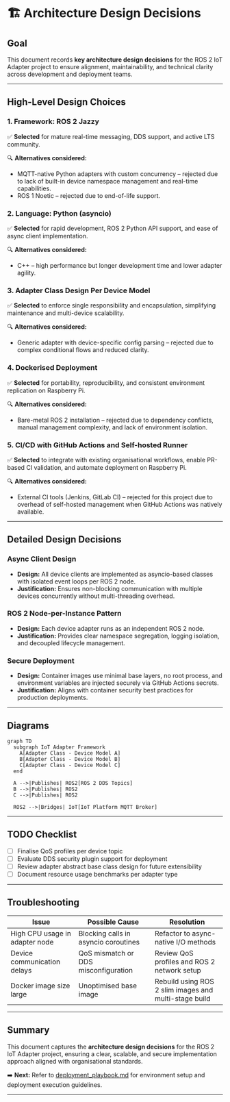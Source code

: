 # 🏗️ Architecture Design Decisions

## Goal

This document records **key architecture design decisions** for the ROS 2 IoT Adapter project to ensure alignment, maintainability, and technical clarity across development and deployment teams.

---

## High-Level Design Choices

### 1. **Framework: ROS 2 Jazzy**

✅ **Selected** for mature real-time messaging, DDS support, and active LTS community.

🔍 **Alternatives considered:**

* MQTT-native Python adapters with custom concurrency – rejected due to lack of built-in device namespace management and real-time capabilities.
* ROS 1 Noetic – rejected due to end-of-life support.

### 2. **Language: Python (asyncio)**

✅ **Selected** for rapid development, ROS 2 Python API support, and ease of async client implementation.

🔍 **Alternatives considered:**

* C++ – high performance but longer development time and lower adapter agility.

### 3. **Adapter Class Design Per Device Model**

✅ **Selected** to enforce single responsibility and encapsulation, simplifying maintenance and multi-device scalability.

🔍 **Alternatives considered:**

* Generic adapter with device-specific config parsing – rejected due to complex conditional flows and reduced clarity.

### 4. **Dockerised Deployment**

✅ **Selected** for portability, reproducibility, and consistent environment replication on Raspberry Pi.

🔍 **Alternatives considered:**

* Bare-metal ROS 2 installation – rejected due to dependency conflicts, manual management complexity, and lack of environment isolation.

### 5. **CI/CD with GitHub Actions and Self-hosted Runner**

✅ **Selected** to integrate with existing organisational workflows, enable PR-based CI validation, and automate deployment on Raspberry Pi.

🔍 **Alternatives considered:**

* External CI tools (Jenkins, GitLab CI) – rejected for this project due to overhead of self-hosted management when GitHub Actions was natively available.

---

## Detailed Design Decisions

### Async Client Design

* **Design:** All device clients are implemented as asyncio-based classes with isolated event loops per ROS 2 node.
* **Justification:** Ensures non-blocking communication with multiple devices concurrently without multi-threading overhead.

### ROS 2 Node-per-Instance Pattern

* **Design:** Each device adapter runs as an independent ROS 2 node.
* **Justification:** Provides clear namespace segregation, logging isolation, and decoupled lifecycle management.

### Secure Deployment

* **Design:** Container images use minimal base layers, no root process, and environment variables are injected securely via GitHub Actions secrets.
* **Justification:** Aligns with container security best practices for production deployments.

---

## Diagrams

```mermaid
graph TD
  subgraph IoT Adapter Framework
    A[Adapter Class - Device Model A]
    B[Adapter Class - Device Model B]
    C[Adapter Class - Device Model C]
  end

  A -->|Publishes| ROS2[ROS 2 DDS Topics]
  B -->|Publishes| ROS2
  C -->|Publishes| ROS2

  ROS2 -->|Bridges| IoT[IoT Platform MQTT Broker]
```

---

## TODO Checklist

* [ ] Finalise QoS profiles per device topic
* [ ] Evaluate DDS security plugin support for deployment
* [ ] Review adapter abstract base class design for future extensibility
* [ ] Document resource usage benchmarks per adapter type

---

## Troubleshooting

| Issue                          | Possible Cause                       | Resolution                                            |
| ------------------------------ | ------------------------------------ | ----------------------------------------------------- |
| High CPU usage in adapter node | Blocking calls in asyncio coroutines | Refactor to async-native I/O methods                  |
| Device communication delays    | QoS mismatch or DDS misconfiguration | Review QoS profiles and ROS 2 network setup           |
| Docker image size large        | Unoptimised base image               | Rebuild using ROS 2 slim images and multi-stage build |

---

## Summary

This document captures the **architecture design decisions** for the ROS 2 IoT Adapter project, ensuring a clear, scalable, and secure implementation approach aligned with organisational standards.

➡️ **Next:** Refer to [deployment\_playbook.md](deployment_playbook.md) for environment setup and deployment execution guidelines.

---
